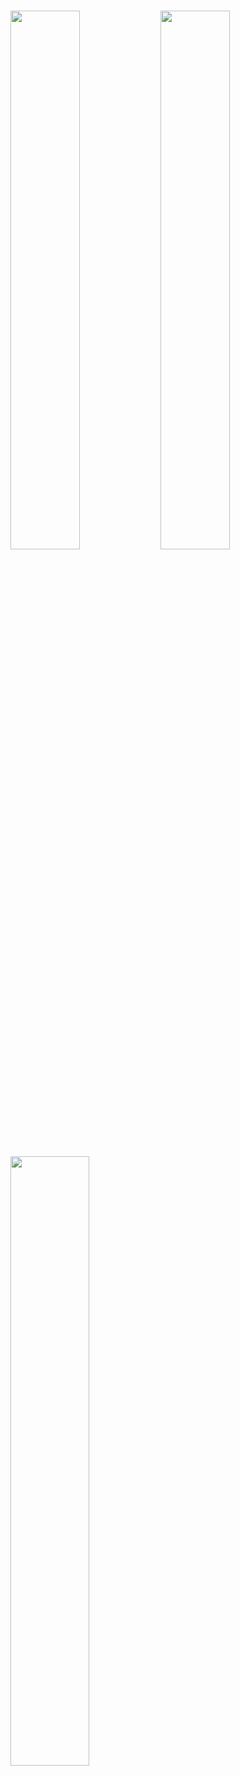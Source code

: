 

# 

<img align="left" width="47%" src="https://github-readme-stats-sigma-five.vercel.app/api?username=IvanDanyliuk" />
<img align="left" width="47%" src="https://github-readme-stats-sigma-five.vercel.app/api/top-langs/?username=IvanDanyliuk&layout=compact" />
<img width='50%' src='https://github.r2v.ch/codewars?user=Ivan_Danyliuk' />
